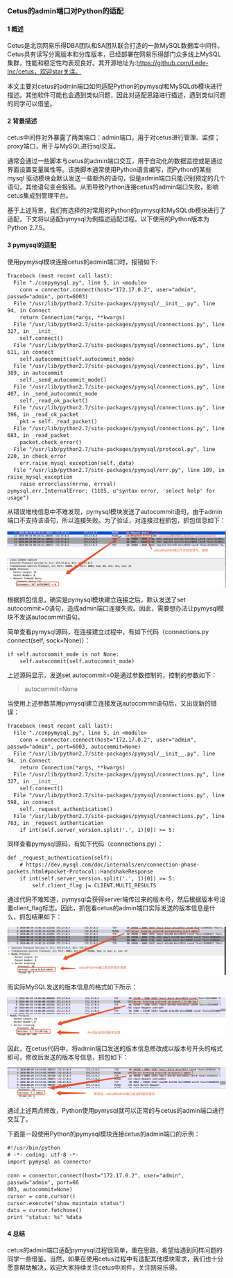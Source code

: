 ### Cetus的admin端口对Python的适配

#### 1 概述

Cetus是北京网易乐得DBA团队和SA团队联合打造的一款MySQL数据库中间件。Cetus具有读写分离版本和分库版本，已经部署在网易乐得部门众多线上MySQL集群，性能和稳定性均表现良好。其开源地址为:https://github.com/Lede-Inc/cetus，欢迎star关注。

本文主要对cetus的admin端口如何适配Python的pymysql和MySQLdb模块进行描述。其他软件可能也会遇到类似问题，因此对适配思路进行描述，遇到类似问题的同学可以借鉴。

#### 2 背景描述

cetus中间件对外暴露了两类端口：admin端口，用于对cetus进行管理、监控；proxy端口，用于与MySQL进行sql交互。

通常会通过一些脚本与cetus的admin端口交互，用于自动化的数据监控或是通过界面设置变量属性等。该类脚本通常使用Python语言编写，而Python的某些mysql 驱动模块会默认发送一些额外的语句，但是admin端口只能识别预定的几个语句，其他语句变会报错。从而导致Python连接cetus的admin端口失败，影响cetus集成到管理平台。

基于上述背景，我们有选择的对常用的Python的pymysql和MySQLdb模块进行了适配，下文将以适配pymysql为例描述适配过程。以下使用的Python版本为Python 2.7.5。


#### 3 pymysql的适配

使用pymysql模块连接cetus的admin端口时，报错如下:

```
Traceback (most recent call last):
  File "./conpymysql.py", line 5, in <module>
    conn = connector.connect(host="172.17.0.2", user="admin", passwd="admin", port=6003)
  File "/usr/lib/python2.7/site-packages/pymysql/__init__.py", line 94, in Connect
    return Connection(*args, **kwargs)
  File "/usr/lib/python2.7/site-packages/pymysql/connections.py", line 327, in __init__
    self.connect()
  File "/usr/lib/python2.7/site-packages/pymysql/connections.py", line 611, in connect
    self.autocommit(self.autocommit_mode)
  File "/usr/lib/python2.7/site-packages/pymysql/connections.py", line 389, in autocommit
    self._send_autocommit_mode()
  File "/usr/lib/python2.7/site-packages/pymysql/connections.py", line 407, in _send_autocommit_mode
    self._read_ok_packet()
  File "/usr/lib/python2.7/site-packages/pymysql/connections.py", line 396, in _read_ok_packet
    pkt = self._read_packet()
  File "/usr/lib/python2.7/site-packages/pymysql/connections.py", line 683, in _read_packet
    packet.check_error()
  File "/usr/lib/python2.7/site-packages/pymysql/protocol.py", line 220, in check_error
    err.raise_mysql_exception(self._data)
  File "/usr/lib/python2.7/site-packages/pymysql/err.py", line 109, in raise_mysql_exception
    raise errorclass(errno, errval)
pymysql.err.InternalError: (1105, u"syntax error, 'select help' for usage")
```

从错误堆栈信息中不难发现，pymysql模块发送了autocommit语句，由于admin端口不支持该语句，所以连接失败。为了验证，对连接过程抓包，抓包信息如下：

![8.3.1.png](./images/8.3.1.png)

根据抓包信息，确实是pymysql模块建立连接之后，默认发送了set autocommit=0语句，造成admin端口连接失败。因此，需要想办法让pymysql模块不发送autocommit语句。

简单查看pymysql源码，在连接建立过程中，有如下代码（connections.py connect(self, sock=None)）：

```
if self.autocommit_mode is not None:
    self.autocommit(self.autocommit_mode)
```

上述源码显示，发送set autocommit=0是通过参数控制的，控制的参数如下：

> autocommit=None

当使用上述参数禁用pymysql建立连接发送autocommit语句后，又出现新的错误：

```
Traceback (most recent call last):
  File "./conpymysql.py", line 5, in <module>
    conn = connector.connect(host="172.17.0.2", user="admin", passwd="admin", port=6003, autocommit=None)
  File "/usr/lib/python2.7/site-packages/pymysql/__init__.py", line 94, in Connect
    return Connection(*args, **kwargs)
  File "/usr/lib/python2.7/site-packages/pymysql/connections.py", line 327, in __init__
    self.connect()
  File "/usr/lib/python2.7/site-packages/pymysql/connections.py", line 598, in connect
    self._request_authentication()
  File "/usr/lib/python2.7/site-packages/pymysql/connections.py", line 783, in _request_authentication
    if int(self.server_version.split('.', 1)[0]) >= 5:
```

同样查看pymysql源码，有如下代码（connections.py）：

```
def _request_authentication(self):
    # https://dev.mysql.com/doc/internals/en/connection-phase-packets.html#packet-Protocol::HandshakeResponse
    if int(self.server_version.split('.', 1)[0]) >= 5:
        self.client_flag |= CLIENT.MULTI_RESULTS

```

通过代码不难知道，pymysql会获得server端传过来的版本号，然后根据版本号设置client_flag标志。因此，抓包看cetus的admin端口实际发送的版本信息是什么，抓包结果如下：

![8.3.2.png](./images/8.3.2.png)

而实际MySQL发送的版本信息的格式如下所示：

![8.3.3.png](./images/8.3.3.png)

因此，在cetus代码中，将admin端口发送的版本信息修改成以版本号开头的格式即可，修改后发送的版本号信息，抓包如下：

![8.3.4.png](./images/8.3.4.png)

通过上述两点修改，Python使用pymysql就可以正常的与cetus的admin端口进行交互了。

下面是一段使用Python的pymysql模块连接cetus的admin端口的示例：

```
#!/usr/bin/python
# -*- coding: utf-8 -*-
import pymysql as connector

conn = connector.connect(host="172.17.0.2", user="admin", passwd="admin", port=66
003, autocommit=None)
cursor = conn.cursor()
cursor.execute("show maintain status")
data = cursor.fetchone()
print "status: %s" %data
```

#### 4 总结

cetus的admin端口适配pymysql过程很简单，重在思路，希望给遇到同样问题的同学一些借鉴。当然，如果在使用cetus过程中有适配其他模块需求，我们也十分愿意帮助解决，欢迎大家持续关注cetus中间件，关注网易乐得。